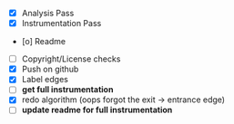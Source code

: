 - [x] Analysis Pass
- [x] Instrumentation Pass
- [o] Readme
- [ ] Copyright/License checks
- [x] Push on github
- [x] Label edges
- [ ] **get full instrumentation**
- [x] redo algorithm (oops forgot the exit -> entrance edge)
- [ ] **update readme for full instrumentation**
